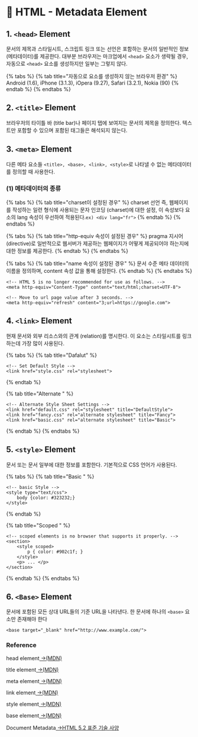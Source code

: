 # 📄 HTML - Metadata Element

## 1. `<head>` Element 

 문서의 제목과 스타일시트, 스크립트 링크 또는 선언은 포함하는 문서의 일반적인 정보 \(메타데이터\)를 제공한다. 대부분 브라우저는 마크업에서 `<head>` 요소가 생략될 경우, 자동으로 `<head>` 요소를 생성하지만 일부는 그렇지 않다.

{% tabs %}
{% tab title="자동으로 <head> 요소를 생성하지 않는 브라우저 환경" %}
Android \(1.6\), iPhone \(3.1.3\), iOpera \(9.27\), Safari \(3.2.1\), Nokia \(90\)
{% endtab %}
{% endtabs %}

## 2. `<title>` Element 

브라우저의 타이틀 바 \(title bar\)나 페이지 탭에 보여지는 문서의 제목을 정의한다. 텍스트만 포함할 수 있으며 포함된 태그들은 해석되지 않는다.

## 3. `<meta>` Element 

 다른 메타 요소들 `<title>, <base>, <link>, <style>`로 나타낼 수 없는 메타데이터를 정의할 때 사용한다.

### \(1\)  메타데이터의 종류

{% tabs %}
{% tab title="charset이 설정된 경우" %}
 charset 선언 즉,  웹페이지를 작성하는 일련 형식에 사용되는 문자 인코딩 \(charset\)에 대한 설정, 이 속성보다 요소의 lang 속성이 우선하여 적용된다.`ex) <div lang="fr">`
{% endtab %}
{% endtabs %}

{% tabs %}
{% tab title="http-equiv 속성이 설정된 경우" %}
pragma 지시어 \(directive\)로 일반적으로 웹서버가 제공하는 웹페이지가 어떻게 제공되어야 하는지에 대한 정보를 제공한다.
{% endtab %}
{% endtabs %}

{% tabs %}
{% tab title="name 속성이 설정된 경우" %}
문서 수준 메타 데이터의 이름을 정의하며, content 속성 값을 통해 설정한다.
{% endtab %}
{% endtabs %}

```markup
<!-- HTML 5 is no longer recommended for use as follows. -->
<meta http-equiv="Content-Type" content="text/html;charset=UTF-8">

<!-- Move to url page value after 3 seconds. -->
<meta http-equiv="refresh" content="3;url=https://google.com">
```

## 4. `<link>` Element 

현재 문서와 외부 리소스와의 관계 \(relation\)를 명시한다. 이 요소는 스타일시트를 링크 하는데 가장 많이 사용된다.

{% tabs %}
{% tab title="Dafalut" %}
```markup
<!-- Set Default Style -->
<link href="style.css" rel="stylesheet">
```
{% endtab %}

{% tab title="Alternate " %}
```markup
<!-- Alternate Style Sheet Settings -->
<link href="default.css" rel="stylesheet" title="DefaultStyle">
<link href="fancy.css" rel="alternate stylesheet" title="Fancy">
<link href="basic.css" rel="alternate stylesheet" title="Basic">
```
{% endtab %}
{% endtabs %}

## 5. `<style>` Element 

문서 또는 문서 일부에 대한 정보를 포함한다. 기본적으로 CSS 언어가 사용된다.

{% tabs %}
{% tab title="Basic " %}
```markup
<!-- basic Style -->
<style type="text/css">
    body {color: #323232;}
</style>
```
{% endtab %}

{% tab title="Scoped " %}
```markup
<!-- scoped elements is no browser that supports it properly. -->
<section>
    <style scoped>
        p { color: #902c1f; }
    </style>
    <p> ... </p>
</section>
```
{% endtab %}
{% endtabs %}

## 6. `<Base>` Element

 문서에 포함된 모든 상대 URL들의 기준 URL을 나타낸다. 한 문서에 하나의 `<base>` 요소만 존재해야 한다

```markup
<base target="_blank" href="http://www.example.com/">
```

### Reference <a id="reference"></a>

head element[ →\(MDN\)](https://developer.mozilla.org/ko/docs/Web/HTML/Element/head)

title element[ ](https://developer.mozilla.org/ko/docs/Web/HTML/Element/head)[ →\(MDN\)](https://developer.mozilla.org/ko/docs/Web/HTML/Element/title)

meta element[ ](https://developer.mozilla.org/ko/docs/Web/HTML/Element/head)[ →\(MDN\)](https://developer.mozilla.org/ko/docs/Web/HTML/Element/meta)

link element[ ](https://developer.mozilla.org/ko/docs/Web/HTML/Element/head)[ →\(MDN\)](https://developer.mozilla.org/ko/docs/Web/HTML/Element/link)

style element[ ](https://developer.mozilla.org/ko/docs/Web/HTML/Element/head)[→\(MDN\)](https://developer.mozilla.org/ko/docs/Web/HTML/Element/style)

base element[ ](https://developer.mozilla.org/ko/docs/Web/HTML/Element/head)[ →\(MDN\)](https://developer.mozilla.org/ko/docs/Web/HTML/Element/base)

Document Metadata[ →HTML 5.2 표준 기술 사양﻿](https://html.spec.whatwg.org/multipage/semantics.html)

